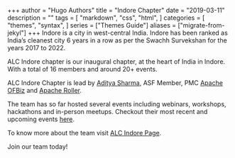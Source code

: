 +++
author = "Hugo Authors"
title = "Indore Chapter"
date = "2019-03-11"
description = ""
tags = [
    "markdown",
    "css",
    "html",
]
categories = [
    "themes",
    "syntax",
]
series = ["Themes Guide"]
aliases = ["migrate-from-jekyl"]
+++
Indore is a city in west-central India. Indore has been ranked as India’s cleanest city 6 years in a row as per the Swachh Survekshan for the years 2017 to 2022.

ALC Indore chapter is our inaugural chapter, at the heart of India in Indore.
With a total of 16 members and around 20+ events.

ALC Indore Chapter is lead by [Aditya Sharma](https://www.linkedin.com/in/aditya-p-sharma/), ASF Member, PMC [Apache OFBiz](https://ofbiz.apache.org/) and [Apache Roller](https://roller.apache.org/).

The team has so far hosted several events including webinars, workshops, hackathons and in-person meetups.
Checkout their most recent and upcoming events [here](https://cwiki.apache.org/confluence/display/COMDEV/ALC+Indore+Events).

To know more about the team visit [ALC Indore Page](https://cwiki.apache.org/confluence/display/COMDEV/ALC+Indore).

Join our team today!

